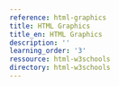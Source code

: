 ```yaml
---
reference: html-graphics
title: HTML Graphics
title_en: HTML Graphics
description: ''
learning_order: '3'
ressource: html-w3schools
directory: html-w3schools
---
```

